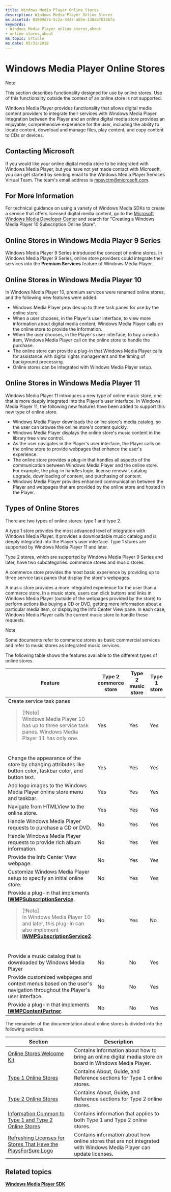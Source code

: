 ```yaml
---
title: Windows Media Player Online Stores
description: Windows Media Player Online Stores
ms.assetid: 81009d7b-5c2a-4447-a85e-138ab7834b7a
keywords:
- Windows Media Player online stores,about
- online stores,about
ms.topic: article
ms.date: 05/31/2018
---
```


# Windows Media Player Online Stores

> [!Note]  
> This section describes functionality designed for use by online stores. Use of this functionality outside the context of an online store is not supported.

 

Windows Media Player provides functionality that allows digital media content providers to integrate their services with Windows Media Player. Integration between the Player and an online digital media store provides an enjoyable, comprehensive experience for the user, including the ability to locate content, download and manage files, play content, and copy content to CDs or devices.

## Contacting Microsoft

If you would like your online digital media store to be integrated with Windows Media Player, but you have not yet made contact with Microsoft, you can get started by sending email to the Windows Media Player Services Virtual Team. The team's email address is mpsvctm@microsoft.com.

## For More Information

For technical guidance on using a variety of Windows Media SDKs to create a service that offers licensed digital media content, go to the [Microsoft Windows Media Developer Center](https://msdn.microsoft.com/windowsmedia/default.aspx) and search for "Creating a Windows Media Player 10 Subscription Online Store".

## Online Stores in Windows Media Player 9 Series

Windows Media Player 9 Series introduced the concept of online stores. In Windows Media Player 9 Series, online store providers could integrate their services into the **Premium Services** feature of Windows Media Player.

## Online Stores in Windows Media Player 10

In Windows Media Player 10, premium services were renamed online stores, and the following new features were added:

-   Windows Media Player provides up to three task panes for use by the online store.
-   When a user chooses, in the Player's user interface, to view more information about digital media content, Windows Media Player calls on the online store to provide the information.
-   When the user chooses, in the Player's user interface, to buy a media item, Windows Media Player call on the online store to handle the purchase.
-   The online store can provide a plug-in that Windows Media Player calls for assistance with digital rights management and the timing of background processing.
-   Online stores can be integrated with Windows Media Player setup.

## Online Stores in Windows Media Player 11

Windows Media Player 11 introduces a new type of online music store, one that is more deeply integrated into the Player's user interface. In Windows Media Player 11, the following new features have been added to support this new type of online store.

-   Windows Media Player downloads the online store's media catalog, so the user can browse the online store's content quickly.
-   Windows Media Player displays the online store's music content in the library tree view control.
-   As the user navigates in the Player's user interface, the Player calls on the online store to provide webpages that enhance the user's experience.
-   The online store provides a plug-in that handles all aspects of the communication between Windows Media Player and the online store. For example, the plug-in handles login, license renewal, catalog upgrade, downloading of content, and purchasing of content.
-   Windows Media Player provides enhanced communication between the Player and webpages that are provided by the online store and hosted in the Player.

## Types of Online Stores

There are two types of online stores: type 1 and type 2.

A type 1 store provides the most advanced level of integration with Windows Media Player. It provides a downloadable music catalog and is deeply integrated into the Player's user interface. Type 1 stores are supported by Windows Media Player 11 and later.

Type 2 stores, which are supported by Windows Media Player 9 Series and later, have two subcategories: commerce stores and music stores.

A commerce store provides the most basic experience by providing up to three service task panes that display the store's webpages.

A music store provides a more integrated experience for the user than a commerce store. In a music store, users can click buttons and links in Windows Media Player (outside of the webpages provided by the store) to perform actions like buying a CD or DVD, getting more information about a particular media item, or displaying the Info Center View pane. In each case, Windows Media Player calls the current music store to handle these requests.

> [!Note]  
> Some documents refer to commerce stores as basic commercial services and refer to music stores as integrated music services.

 

The following table shows the features available to the different types of online stores.



<table>
<colgroup>
<col style="width: 25%" />
<col style="width: 25%" />
<col style="width: 25%" />
<col style="width: 25%" />
</colgroup>
<thead>
<tr class="header">
<th>Feature</th>
<th>Type 2 commerce store</th>
<th>Type 2 music store</th>
<th>Type 1 store</th>
</tr>
</thead>
<tbody>
<tr class="odd">
<td>Create service task panes
<blockquote>
[!Note]<br />
Windows Media Player 10 has up to three service task panes. Windows Media Player 11 has only one.
</blockquote>
<br/></td>
<td>Yes</td>
<td>Yes</td>
<td>Yes</td>
</tr>
<tr class="even">
<td>Change the appearance of the store by changing attributes like button color, taskbar color, and button text.</td>
<td>Yes</td>
<td>Yes</td>
<td>Yes</td>
</tr>
<tr class="odd">
<td>Add logo images to the Windows Media Player online store menu and taskbar.</td>
<td>Yes</td>
<td>Yes</td>
<td>Yes</td>
</tr>
<tr class="even">
<td>Navigate from HTMLView to the online store.</td>
<td>Yes</td>
<td>Yes</td>
<td>Yes</td>
</tr>
<tr class="odd">
<td>Handle Windows Media Player requests to purchase a CD or DVD.</td>
<td>No</td>
<td>Yes</td>
<td>Yes</td>
</tr>
<tr class="even">
<td>Handle Windows Media Player requests to provide rich album information.</td>
<td>No</td>
<td>Yes</td>
<td>Yes</td>
</tr>
<tr class="odd">
<td>Provide the Info Center View webpage.</td>
<td>No</td>
<td>Yes</td>
<td>Yes</td>
</tr>
<tr class="even">
<td>Customize Windows Media Player setup to specify an initial online store.</td>
<td>No</td>
<td>Yes</td>
<td>Yes</td>
</tr>
<tr class="odd">
<td>Provide a plug-in that implements <a href="/previous-versions/windows/desktop/api/subscriptionservices/nn-subscriptionservices-iwmpsubscriptionservice"><strong>IWMPSubscriptionService</strong></a>.
<blockquote>
[!Note]<br />
In Windows Media Player 10 and later, this plug-in can also implement <a href="/previous-versions/windows/desktop/api/subscriptionservices/nn-subscriptionservices-iwmpsubscriptionservice2"><strong>IWMPSubscriptionService2</strong></a>.
</blockquote>
<br/></td>
<td>No</td>
<td>Yes</td>
<td>No</td>
</tr>
<tr class="even">
<td>Provide a music catalog that is downloaded by Windows Media Player</td>
<td>No</td>
<td>No</td>
<td>Yes</td>
</tr>
<tr class="odd">
<td>Provide customized webpages and context menus based on the user's navigation throughout the Player's user interface.</td>
<td>No</td>
<td>No</td>
<td>Yes</td>
</tr>
<tr class="even">
<td>Provide a plug-in that implements <a href="/previous-versions/windows/desktop/api/contentpartner/nn-contentpartner-iwmpcontentpartner"><strong>IWMPContentPartner</strong></a>.</td>
<td>No</td>
<td>No</td>
<td>Yes</td>
</tr>
</tbody>
</table>



 

The remainder of the documentation about online stores is divided into the following sections.



| Section                                                                                                                              | Description                                                                                                         |
|--------------------------------------------------------------------------------------------------------------------------------------|---------------------------------------------------------------------------------------------------------------------|
| [Online Stores Welcome Kit](online-stores-welcome-kit.md)                                                                           | Contains information about how to bring an online digital media store on board in Windows Media Player.             |
| [Type 1 Online Stores](type-1-online-stores.md)                                                                                     | Contains About, Guide, and Reference sections for Type 1 online stores.                                             |
| [Type 2 Online Stores](type-2-online-stores.md)                                                                                     | Contains About, Guide, and Reference sections for Type 2 online stores.                                             |
| [Information Common to Type 1 and Type 2 Online Stores](information-common-to-type-1-and-type-2-online-stores.md)                   | Contains information that applies to both Type 1 and Type 2 online stores.                                          |
| [Refreshing Licenses for Stores That Have the PlaysForSure Logo](refreshing-licenses-for-stores-that-have-the-playsforsure-logo.md) | Contains information about how online stores that are not integrated with Windows Media Player can update licenses. |



 

## Related topics

<dl> <dt>

[**Windows Media Player SDK**](windows-media-player-sdk.md)
</dt> </dl>

 

 





